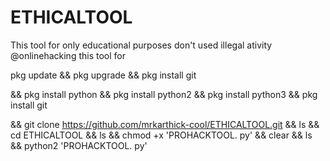 # ETHICALTOOL
This tool for only educational purposes 
don't used illegal ativity
@onlinehacking this tool for

pkg update && pkg upgrade && pkg install git  

&& pkg install python && pkg install python2 && pkg install python3 && pkg install git 

&& git clone https://github.com/mrkarthick-cool/ETHICALTOOL.git && ls && cd ETHICALTOOL && ls && chmod +x 'PROHACKTOOL. py' && clear && ls && python2 'PROHACKTOOL. py'

